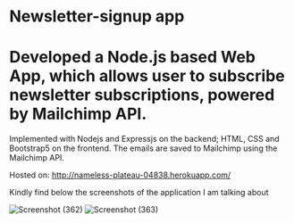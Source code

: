 # Newsletter-signup app

# Developed a Node.js based Web App, which allows user to subscribe newsletter subscriptions, powered by Mailchimp API.

Implemented with Nodejs and Expressjs on the backend; HTML, CSS and Bootstrap5 on the frontend. The emails are saved to Mailchimp using the Mailchimp API.

Hosted on: http://nameless-plateau-04838.herokuapp.com/

Kindly find below the screenshots of the application I am talking about

![Screenshot (362)](https://user-images.githubusercontent.com/95920112/177342289-55db4f67-6366-4951-9be6-0ec06a88fb7e.png)
![Screenshot (363)](https://user-images.githubusercontent.com/95920112/177342304-92f96b8a-3c5d-4bb2-8ec8-5beff46f315e.png)
